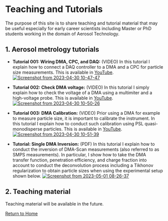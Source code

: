 # Teaching and Tutorials
The purpose of this site is to share teaching and tutorial material that may be useful especially for early career scientists including Master or PhD students working in the domain of Aerosol Technology.

## 1. Aerosol metrology tutorials
* **Tutorial 001: Wiring DMA, CPC, and DAQ:** (VIDEO) In this tutorial I explain how to connect a DAQ controller to a DMA and a CPC for particle size measurements. This is available in [YouTube](https://youtu.be/jyJy2eUo-DA).
[![Screenshot from 2023-04-30 10-47-47](https://user-images.githubusercontent.com/62391931/235362747-6eca8ed0-b98b-4916-894a-9ffcbba256b9.png)](https://youtu.be/jyJy2eUo-DA)

* **Tutorial 002: Check DMA voltage:** (VIDEO) In this tutorial I simply explain how to check the voltage of a DMA using a multimiter and a high-voltage probe. This is available in [YouTube](https://youtu.be/JjLOWhJdNq0).
[![Screenshot from 2023-04-30 10-50-26](https://user-images.githubusercontent.com/62391931/235362872-e309dcb6-570a-4a59-996d-a0c8f39e4034.png)](https://youtu.be/JjLOWhJdNq0)

* **Tutorial 003: DMA Calibration:** (VIDEO) Prior using a DMA for example to measure particle size, it is important to calibrate the instrument. In this tutorial I explain how to conduct such calibration using PSL quasi-monodisperse particles. This is available in [YouTube](https://youtu.be/XtmB4CBCa74).
[![Screenshot from 2023-04-30 10-51-39](https://user-images.githubusercontent.com/62391931/235363023-ccbce631-9e33-4b5d-81a7-e01ac286cf13.png)](https://youtu.be/XtmB4CBCa74)

* **Tutorial: Single DMA Inversion:** (PDF) In this tutorial I explain how to conduct the inversion of DMA-Scan measurements (also referred to as SMPS measurements). In particular, I show how to take the DMA transfer function, penetration efficiency, and charge fraction into account to conduct the deconvolution process including a Tikhonov regularization to obtain particle sizes when using the experimental setup shown below.
[![Screenshot from 2023-05-01 08-26-37](https://user-images.githubusercontent.com/62391931/235458097-ecb41cd7-b722-483c-a765-050561b30fd1.png)](https://github.com/Aerosol-Lab/OneDimensional_DMA_inversion/blob/main/Python/Documantation/SOP_Inversion_single_DMA_scan.pdf)

## 2. Teaching material

Teaching material will be available in the future.

[Return to Home](./index.html)
